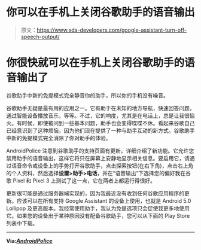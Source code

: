 # 你可以在手机上关闭谷歌助手的语音输出

> 原文：<https://www.xda-developers.com/google-assistant-turn-off-speech-output/>

# 你很快就可以在手机上关闭谷歌助手的语音输出了

谷歌助手中新的免提模式完全静音你的助手，所以你的手机没有噪音。

谷歌助手无疑是最有用的应用之一。它有助于在未知的地方导航，快速回答问题，通过智能设备播放音乐，等等。不过，它的响度，尤其是在电话上，总是让我很恼火。有时候，即使被问到一些基本问题，助手也会变得喋喋不休。看起来谷歌自己已经意识到了这种烦恼，因为他们现在提供了一种与助手互动的新方式。谷歌助手中新的免提模式完全消除了你对助手的体验。

AndroidPolice 注意到谷歌助手的支持页面有更新，详细介绍了新功能。它允许您禁用助手的语音输出，这样它将只在屏幕上安静地显示相关信息。要启用它，请通过语音命令或设备上的手势打开谷歌助手，点击探索按钮(在右下角)，点击右上角的个人资料，然后选择**设置>助手>电话**，并在“语音输出”下选择您的偏好我在谷歌 Pixel 和 Pixel 3 上测试了这一点，它在两者上都运行得很好。

更新很可能是通过服务器端实现的，因为我最近没有收到任何谷歌应用程序的更新。应该可以在所有支持 Google Assistant 的设备上使用，也就是 Android 5.0 Lollipop 及更高版本。我经常使用助手，我认为免提选项只会促使我更多地使用它。如果您的设备出于某种原因没有配备谷歌助手，您可以从下面的 Play Store 列表中下载。

* * *

**Via:***[**AndroidPolice**](https://www.androidpolice.com/2019/08/26/google-assistant-shut-up-speech-output/)*